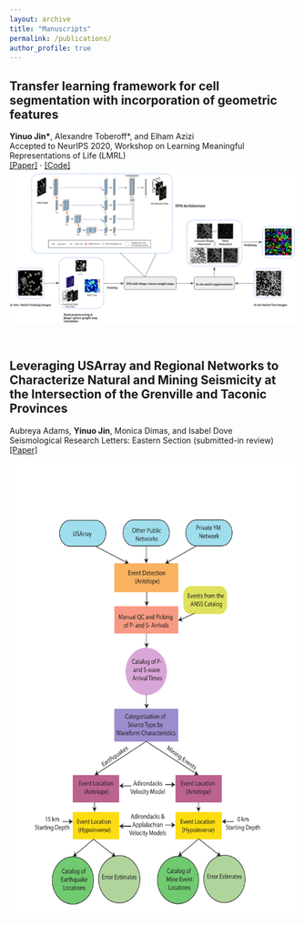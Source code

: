 ```yaml
---
layout: archive
title: "Manuscripts"
permalink: /publications/
author_profile: true
---
```

## Transfer learning framework for cell segmentation with incorporation of geometric features

**Yinuo Jin\***, Alexandre Toberoff\*, and Elham Azizi<br>Accepted to NeurIPS 2020, Workshop on Learning Meaningful Representations of Life (LMRL)<br>
[[Paper]](https://yinuojin.github.io/files/in_situ_cell_segmentation.pdf) ⋅ [[Code]](https://github.com/YinuoJin/cell-segmentation)<br><img src='/images/segmentation_figure.png'>

<br>

## Leveraging USArray and Regional Networks to Characterize Natural and Mining Seismicity at the Intersection of the Grenville and Taconic Provinces

Aubreya Adams, **Yinuo Jin**, Monica Dimas, and Isabel Dove<br>Seismological Research Letters: Eastern Section</i> (submitted-in review)<br>[[Paper]](https://yinuojin.github.io/files/NYEarthquakes.pdf)<br><center><img src='/images/seismicity_figure.png' align="middle" width="600" height="800"></center>
